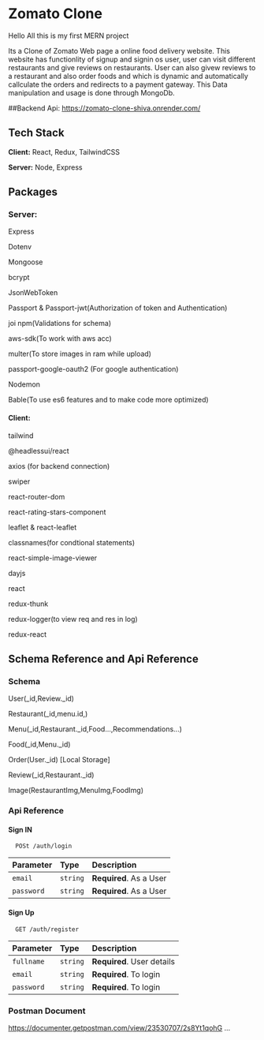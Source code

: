 # Zomato Clone
Hello All this is my first MERN project


Its a Clone of Zomato Web page a online food delivery website.
This website has functionlity of signup and signin os user, user can visit different restaurants and give reviews on restaurants.
User can also givew reviews to a restaurant and also order foods and which is dynamic and automatically callculate the orders and redirects to a payment gateway.
This Data manipulation and usage is done through MongoDb.


##Backend Api:
https://zomato-clone-shiva.onrender.com/
## Tech Stack

**Client:** 
React, 
Redux, 
TailwindCSS

**Server:** 
Node, 
Express

## Packages

### Server:

Express

Dotenv

Mongoose

bcrypt

JsonWebToken

Passport & Passport-jwt(Authorization of token and Authentication)

joi npm(Validations for schema)

aws-sdk(To work with aws acc)

multer(To store images in ram while upload)

passport-google-oauth2 (For google authentication)

Nodemon

Bable(To use es6 features and to make code more optimized)




#### Client:


tailwind

@headlessui/react

axios (for backend connection)

swiper 

react-router-dom

react-rating-stars-component

leaflet & react-leaflet

classnames(for condtional statements)

react-simple-image-viewer

dayjs

react

redux-thunk

redux-logger(to view req and res in log)

redux-react
## Schema Reference and Api Reference

### Schema
User(_id,Review._id)

Restaurant(_id,menu.id,)

Menu(_id,Restaurant._id,Food...,Recommendations...)

Food(_id,Menu._id)

Order(User._id) [Local Storage]

Review(_id,Restaurant._id)

Image(RestaurantImg,MenuImg,FoodImg) 

### Api Reference

#### Sign IN

```http
  POSt /auth/login
```

| Parameter | Type     | Description                |
| :-------- | :------- | :------------------------- |
| `email` | `string` | **Required**. As a User |
| `password` | `string` | **Required**. As a User |

#### Sign Up

```http
  GET /auth/register
```

| Parameter | Type     | Description                       |
| :-------- | :------- | :-------------------------------- |
| ` fullname `      | `string` | **Required**. User details |
| ` email `      | `string` | **Required**. To login  |
| ` password `      | `string` | **Required**. To login |

### Postman Document

https://documenter.getpostman.com/view/23530707/2s8Yt1qohG
...



